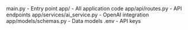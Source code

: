 main.py - Entry point
app/ - All application code
app/api/routes.py - API endpoints
app/services/ai_service.py - OpenAI integration
app/models/schemas.py - Data models
.env - API keys

